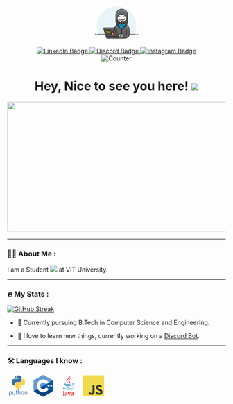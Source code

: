 <div id="header" align="center">
  <img src="./logo.png" width="100"/>
</div>

<div id="badges", align="center">
  <a href="https://www.linkedin.com/in/varchasva-khare-a167b9249/">
    <img src="https://img.shields.io/badge/LinkedIn-blue?style=for-the-badge&logo=linkedin&logoColor=white" alt="LinkedIn Badge"/>
  </a>
  <a href="https://discord.gg/YjPUyP4q2J">
    <img src="https://img.shields.io/badge/Discord-7289da?style=for-the-badge&logo=discord&logoColor=white" alt="Discord Badge"/>
  </a>
  <a href="https://www.instagram.com/varchasvkhare/">
    <img src="https://img.shields.io/badge/instagram-ff66cc?style=for-the-badge&logo=instagram&logoColor=white" alt="Instagram Badge"/>
  </a>
</div>

<div id="counter", align="center">
  <img src="https://komarev.com/ghpvc/?username=varchasvakhare2022&style=flat-square&color=green" alt="Counter"/>
 </div>

<h1 align="center">
  Hey, Nice to see you here!
  <img src="https://media.giphy.com/media/hvRJCLFzcasrR4ia7z/giphy.gif" width="30px"/>
</h1>

<div align="center">
  <img src="https://media.giphy.com/media/dWesBcTLavkZuG35MI/giphy.gif" width="600" height="300"/>
</div>

---

### :woman_technologist: About Me :

I am a Student <img src="https://media.giphy.com/media/WUlplcMpOCEmTGBtBW/giphy.gif" width="30"> at VIT University.

---

### :fire: My Stats :

[![GitHub Streak](http://github-readme-streak-stats.herokuapp.com?user=varchasvakhare2022&theme=buefy-dark)](https://git.io/streak-stats)
- :telescope: Currently pursuing B.Tech in Computer Science and Engineering.

- :seedling: I love to learn new things, currently working on a [Discord Bot](https://discord.com/api/oauth2/authorize?client_id=872002294219157534&permissions=140123778112&scope=bot%20applications.commands).

---

### :hammer_and_wrench: Languages I know :

<div>
  <img src="https://github.com/devicons/devicon/blob/master/icons/python/python-original-wordmark.svg" title="Python" alt="Python" width="50" height="50"/>&nbsp;
  <img src="https://github.com/devicons/devicon/blob/master/icons/cplusplus/cplusplus-original.svg" title="Cpp" alt="Cpp" width="50" height="50"/>&nbsp;
  <img src="https://github.com/devicons/devicon/blob/master/icons/java/java-original-wordmark.svg" title="Java" alt="Java" width="50" height="50"/>&nbsp;
  <img src="https://github.com/devicons/devicon/blob/master/icons/javascript/javascript-original.svg" title="Js" alt="Js UI" width="50" height="50"/>
</div>
